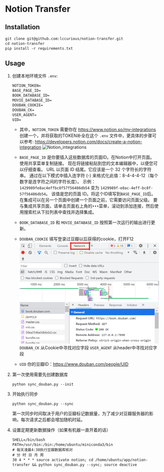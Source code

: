 # Notion Transfer

## Installation

```shell
git clone git@github.com:lccurious/notion-transfer.git
cd notion-transfer
pip install -r requirements.txt
```

## Usage

1. 创建本地环境文件 `.env`:
   ```shell
   NOTION_TOKEN=
   BASE_PAGE_ID=
   BOOK_DATABASE_ID=
   MOVIE_DATABASE_ID=
   DOUBAN_COOKIE=
   DOUBAN_CK=
   USER_AGENT=
   UID=
   ```
   - 其中，`NOTION_TOKEN` 需要你在 <https://www.notion.so/my-integrations> 创建一个，并将获取的TOKEN补全在这个 `.env` 文件中，更具体的步骤可以参考: <https://developers.notion.com/docs/create-a-notion-integration>
   ![Notion_integrations](https://files.readme.io/cbbd7c3-create_integration.gif)
   
   - `BASE_PAGE_ID` 是你要插入这些数据库的页面ID。在Notion中打开页面。 使用共享菜单复制链接。 现在将链接粘贴到您的文本编辑器中，以便您可以仔细查看。 URL 以页面 ID 结尾。它应该是一个 32 个字符长的字符串。 通过在以下模式中插入连字符 (-) 来格式化此值：8-4-4-4-12（每个数字是连字符之间的字符长度）。
   示例：`1429989fe8ac4effbc8f57f56486db54` 变为 `1429989f-e8ac-4eff-bc8f-57f56486db54`。
   该值是您的页面 ID。将这个ID填写到`BASE_PAGE_ID`后。
   在集成可以在另一个页面中创建一个页面之前，它需要访问页面父级。 要与集成共享页面，请单击页面右上角的`•••`菜单，滚动到添加连接，然后使用搜索栏从下拉列表中查找并选择集成。

   - `BOOK_DATABASE_ID` 和 `MOVIE_DATABASE_ID` 按照第一次运行的输出进行更新。

   - `DOUBAN_COOKIE` 填写登录过豆瓣以后获得的cookie，打开F12
     ![douban_network](images/douban_network.png)
     ![douban_headers](images/douban_header.png)
     `DOUBAN_CK` 从Cookie中寻找对应字段
     `USER_AGENT` 从header中寻找对应字段   

   - `UID` 你的豆瓣ID：<https://www.douban.com/people/UID>


2. 第一次使用需要先创建数据库
   ```shell
   python sync_douban.py --init
   ```

3. 开始执行同步
   ```shell
   python sync_douban.py --sync
   ```

   第一次同步时间取决于用户的豆瓣标记数据量，为了减少对豆瓣服务器的影响，每次请求之后都会增加随机时延。

4. 设置定期更新数据操作（如果有机器一直开着的话）
   ```shell
   SHELL=/bin/bash
   PATH=/usr/bin:/bin:/home/ubuntu/miniconda3/bin
   # 每天凌晨4:30执行豆瓣数据库核对
   # 分 时 日 月 周
   30 4 * * * source activate notion; cd /home/ubuntu/app/notion-transfer && python sync_douban.py --sync; source deactive
   ```

